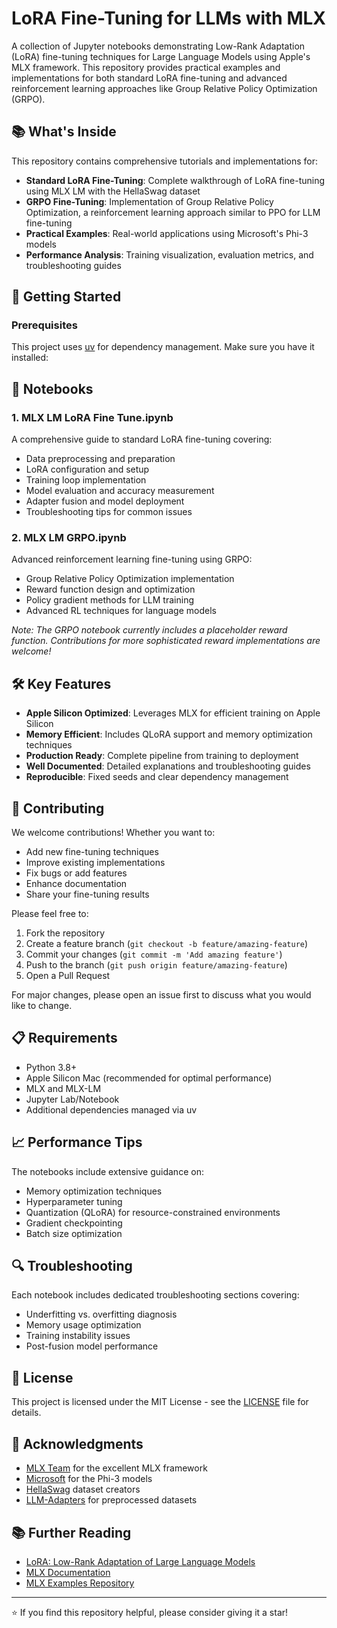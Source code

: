 # LoRA Fine-Tuning for LLMs with MLX

A collection of Jupyter notebooks demonstrating Low-Rank Adaptation (LoRA) fine-tuning techniques for Large Language Models using Apple's MLX framework. This repository provides practical examples and implementations for both standard LoRA fine-tuning and advanced reinforcement learning approaches like Group Relative Policy Optimization (GRPO).

## 📚 What's Inside

This repository contains comprehensive tutorials and implementations for:

- **Standard LoRA Fine-Tuning**: Complete walkthrough of LoRA fine-tuning using MLX LM with the HellaSwag dataset
- **GRPO Fine-Tuning**: Implementation of Group Relative Policy Optimization, a reinforcement learning approach similar to PPO for LLM fine-tuning
- **Practical Examples**: Real-world applications using Microsoft's Phi-3 models
- **Performance Analysis**: Training visualization, evaluation metrics, and troubleshooting guides

## 🚀 Getting Started

### Prerequisites

This project uses [uv](https://github.com/astral-sh/uv) for dependency management. Make sure you have it installed:

## 📓 Notebooks

### 1. MLX LM LoRA Fine Tune.ipynb
A comprehensive guide to standard LoRA fine-tuning covering:
- Data preprocessing and preparation
- LoRA configuration and setup
- Training loop implementation
- Model evaluation and accuracy measurement
- Adapter fusion and model deployment
- Troubleshooting tips for common issues

### 2. MLX LM GRPO.ipynb
Advanced reinforcement learning fine-tuning using GRPO:
- Group Relative Policy Optimization implementation
- Reward function design and optimization
- Policy gradient methods for LLM training
- Advanced RL techniques for language models

*Note: The GRPO notebook currently includes a placeholder reward function. Contributions for more sophisticated reward implementations are welcome!*

## 🛠️ Key Features

- **Apple Silicon Optimized**: Leverages MLX for efficient training on Apple Silicon
- **Memory Efficient**: Includes QLoRA support and memory optimization techniques
- **Production Ready**: Complete pipeline from training to deployment
- **Well Documented**: Detailed explanations and troubleshooting guides
- **Reproducible**: Fixed seeds and clear dependency management

## 🤝 Contributing

We welcome contributions! Whether you want to:
- Add new fine-tuning techniques
- Improve existing implementations
- Fix bugs or add features
- Enhance documentation
- Share your fine-tuning results

Please feel free to:
1. Fork the repository
2. Create a feature branch (`git checkout -b feature/amazing-feature`)
3. Commit your changes (`git commit -m 'Add amazing feature'`)
4. Push to the branch (`git push origin feature/amazing-feature`)
5. Open a Pull Request

For major changes, please open an issue first to discuss what you would like to change.

## 📋 Requirements

- Python 3.8+
- Apple Silicon Mac (recommended for optimal performance)
- MLX and MLX-LM
- Jupyter Lab/Notebook
- Additional dependencies managed via uv

## 📈 Performance Tips

The notebooks include extensive guidance on:
- Memory optimization techniques
- Hyperparameter tuning
- Quantization (QLoRA) for resource-constrained environments
- Gradient checkpointing
- Batch size optimization

## 🔍 Troubleshooting

Each notebook includes dedicated troubleshooting sections covering:
- Underfitting vs. overfitting diagnosis
- Memory usage optimization
- Training instability issues
- Post-fusion model performance

## 📄 License

This project is licensed under the MIT License - see the [LICENSE](LICENSE) file for details.

## 🙏 Acknowledgments

- [MLX Team](https://github.com/ml-explore/mlx) for the excellent MLX framework
- [Microsoft](https://huggingface.co/microsoft/Phi-3-mini-4k-instruct) for the Phi-3 models
- [HellaSwag](https://rowanzellers.com/hellaswag/) dataset creators
- [LLM-Adapters](https://github.com/AGI-Edgerunners/LLM-Adapters) for preprocessed datasets

## 📚 Further Reading

- [LoRA: Low-Rank Adaptation of Large Language Models](https://arxiv.org/abs/2106.09685)
- [MLX Documentation](https://ml-explore.github.io/mlx/)
- [MLX Examples Repository](https://github.com/ml-explore/mlx-examples)

---

⭐ If you find this repository helpful, please consider giving it a star!

